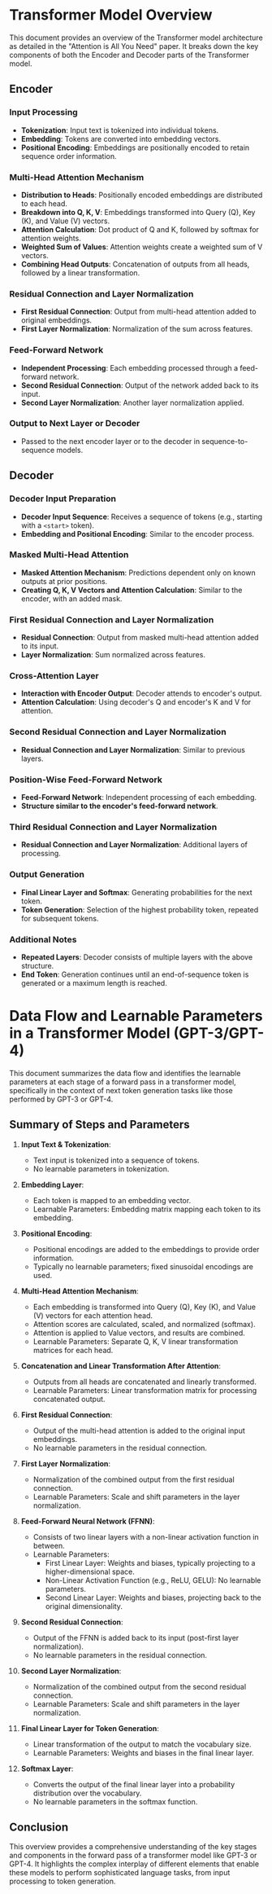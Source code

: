 # Transformer Model Overview

This document provides an overview of the Transformer model architecture as detailed in the "Attention is All You Need" paper. It breaks down the key components of both the Encoder and Decoder parts of the Transformer model.

## Encoder

### Input Processing
- **Tokenization**: Input text is tokenized into individual tokens.
- **Embedding**: Tokens are converted into embedding vectors.
- **Positional Encoding**: Embeddings are positionally encoded to retain sequence order information.

### Multi-Head Attention Mechanism
- **Distribution to Heads**: Positionally encoded embeddings are distributed to each head.
- **Breakdown into Q, K, V**: Embeddings transformed into Query (Q), Key (K), and Value (V) vectors.
- **Attention Calculation**: Dot product of Q and K, followed by softmax for attention weights.
- **Weighted Sum of Values**: Attention weights create a weighted sum of V vectors.
- **Combining Head Outputs**: Concatenation of outputs from all heads, followed by a linear transformation.

### Residual Connection and Layer Normalization
- **First Residual Connection**: Output from multi-head attention added to original embeddings.
- **First Layer Normalization**: Normalization of the sum across features.

### Feed-Forward Network
- **Independent Processing**: Each embedding processed through a feed-forward network.
- **Second Residual Connection**: Output of the network added back to its input.
- **Second Layer Normalization**: Another layer normalization applied.

### Output to Next Layer or Decoder
- Passed to the next encoder layer or to the decoder in sequence-to-sequence models.

## Decoder

### Decoder Input Preparation
- **Decoder Input Sequence**: Receives a sequence of tokens (e.g., starting with a `<start>` token).
- **Embedding and Positional Encoding**: Similar to the encoder process.

### Masked Multi-Head Attention
- **Masked Attention Mechanism**: Predictions dependent only on known outputs at prior positions.
- **Creating Q, K, V Vectors and Attention Calculation**: Similar to the encoder, with an added mask.

### First Residual Connection and Layer Normalization
- **Residual Connection**: Output from masked multi-head attention added to its input.
- **Layer Normalization**: Sum normalized across features.

### Cross-Attention Layer
- **Interaction with Encoder Output**: Decoder attends to encoder's output.
- **Attention Calculation**: Using decoder's Q and encoder's K and V for attention.

### Second Residual Connection and Layer Normalization
- **Residual Connection and Layer Normalization**: Similar to previous layers.

### Position-Wise Feed-Forward Network
- **Feed-Forward Network**: Independent processing of each embedding.
- **Structure similar to the encoder's feed-forward network**.

### Third Residual Connection and Layer Normalization
- **Residual Connection and Layer Normalization**: Additional layers of processing.

### Output Generation
- **Final Linear Layer and Softmax**: Generating probabilities for the next token.
- **Token Generation**: Selection of the highest probability token, repeated for subsequent tokens.

### Additional Notes
- **Repeated Layers**: Decoder consists of multiple layers with the above structure.
- **End Token**: Generation continues until an end-of-sequence token is generated or a maximum length is reached.

# Data Flow and Learnable Parameters in a Transformer Model (GPT-3/GPT-4)

This document summarizes the data flow and identifies the learnable parameters at each stage of a forward pass in a transformer model, specifically in the context of next token generation tasks like those performed by GPT-3 or GPT-4.

## Summary of Steps and Parameters

1. **Input Text & Tokenization**:
   - Text input is tokenized into a sequence of tokens.
   - No learnable parameters in tokenization.

2. **Embedding Layer**:
   - Each token is mapped to an embedding vector.
   - Learnable Parameters: Embedding matrix mapping each token to its embedding.

3. **Positional Encoding**:
   - Positional encodings are added to the embeddings to provide order information.
   - Typically no learnable parameters; fixed sinusoidal encodings are used.

4. **Multi-Head Attention Mechanism**:
   - Each embedding is transformed into Query (Q), Key (K), and Value (V) vectors for each attention head.
   - Attention scores are calculated, scaled, and normalized (softmax).
   - Attention is applied to Value vectors, and results are combined.
   - Learnable Parameters: Separate Q, K, V linear transformation matrices for each head.

5. **Concatenation and Linear Transformation After Attention**:
   - Outputs from all heads are concatenated and linearly transformed.
   - Learnable Parameters: Linear transformation matrix for processing concatenated output.

6. **First Residual Connection**:
   - Output of the multi-head attention is added to the original input embeddings.
   - No learnable parameters in the residual connection.

7. **First Layer Normalization**:
   - Normalization of the combined output from the first residual connection.
   - Learnable Parameters: Scale and shift parameters in the layer normalization.

8. **Feed-Forward Neural Network (FFNN)**:
   - Consists of two linear layers with a non-linear activation function in between.
   - Learnable Parameters:
     - First Linear Layer: Weights and biases, typically projecting to a higher-dimensional space.
     - Non-Linear Activation Function (e.g., ReLU, GELU): No learnable parameters.
     - Second Linear Layer: Weights and biases, projecting back to the original dimensionality.

9. **Second Residual Connection**:
   - Output of the FFNN is added back to its input (post-first layer normalization).
   - No learnable parameters in the residual connection.

10. **Second Layer Normalization**:
    - Normalization of the combined output from the second residual connection.
    - Learnable Parameters: Scale and shift parameters in the layer normalization.

11. **Final Linear Layer for Token Generation**:
    - Linear transformation of the output to match the vocabulary size.
    - Learnable Parameters: Weights and biases in the final linear layer.

12. **Softmax Layer**:
    - Converts the output of the final linear layer into a probability distribution over the vocabulary.
    - No learnable parameters in the softmax function.

## Conclusion

This overview provides a comprehensive understanding of the key stages and components in the forward pass of a transformer model like GPT-3 or GPT-4. It highlights the complex interplay of different elements that enable these models to perform sophisticated language tasks, from input processing to token generation.
